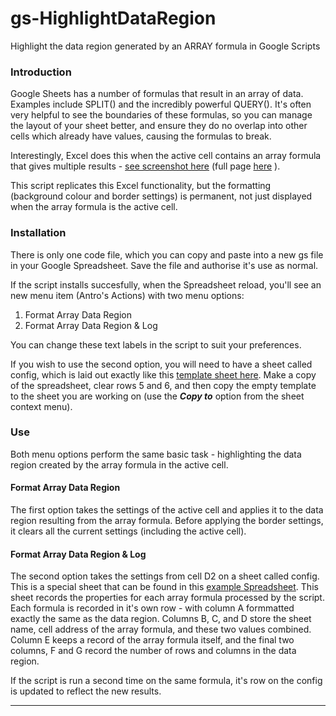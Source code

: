 # gs-HighlightDataRegion
Highlight the data region generated by an ARRAY formula in Google Scripts

### Introduction

Google Sheets has a number of formulas that result in an array of data. Examples include SPLIT() and the incredibly powerful QUERY(). It's often very helpful to see the boundaries of these formulas, so you can manage the layout of your sheet better, and ensure they do no overlap into other cells which already have values, causing the formulas to break.

Interestingly, Excel does this when the active cell contains an array formula that gives multiple results - [see screenshot here](https://support.content.office.net/en-us/media/dbd32b6c-e6d0-4289-bee1-a3158107ec1c.png "Screenshot of Array Formula in Excel") (full page [here](https://support.microsoft.com/en-us/office/create-an-array-formula-e43e12e0-afc6-4a12-bc7f-48361075954d "from Microsoft Documentation for 'Create An Array Formula") ).

This script replicates this Excel functionality, but the formatting (background colour and border settings) is permanent, not just displayed when the array formula is the active cell.

### Installation
There is only one code file, which you can copy and paste into a new gs file in your Google Spreadsheet. Save the file and authorise it's use as normal. 

If the script installs succesfully, when the Spreadsheet reload, you'll see an new menu item (Antro's Actions) with two menu options:
1. Format Array Data Region
2. Format Array Data Region & Log

You can change these text labels in the script to suit your preferences.

If you wish to use the second option, you will need to have a sheet called config, which is laid out exactly like this [template sheet here](https://docs.google.com/spreadsheets/d/1ig5UISJtEItlHNgKwLFSuap3hiG5XsgA8QiP4G_J0tY/edit?fbclid=IwAR3G-ZwCEtfXaPTSdJq5p7VrFOciurfWIETbCqJVwNDrnsq5nGBUzV-TXo8#gid=54678740 "Link to Spreadsheet with config template sheet"). Make a copy of the spreadsheet, clear rows 5 and 6, and then copy the empty template to the sheet you are working on (use the **_Copy to_** option from the sheet context menu).

### Use
Both menu options perform the same basic task - highlighting the data region created by the array formula in the active cell.

#### Format Array Data Region
The first option takes the settings of the active cell and applies it to the data region resulting from the array formula. Before applying the border settings, it clears all the current settings (including the active cell). 

#### Format Array Data Region & Log
The second option takes the settings from cell D2 on a sheet called config. This is a special sheet that can be found in this [example Spreadsheet](https://docs.google.com/spreadsheets/d/1ig5UISJtEItlHNgKwLFSuap3hiG5XsgA8QiP4G_J0tY/edit?usp=sharing "Link to Google Spreadsheet"). This sheet records the properties for each array formula processed by the script. Each formula is recorded in it's own row - with column A formmatted exactly the same as the data region. Columns B, C, and D store the sheet name, cell address of the array formula, and these two values combined. Column E keeps a record of the array formula itself, and the final two columns, F and G record the number of rows and columns in the data region.

If the script is run a second time on the same formula, it's row on the config is updated to reflect the new results.

---